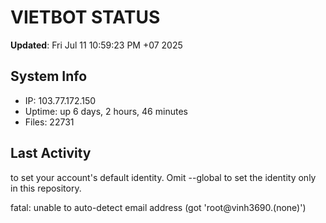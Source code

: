 # VIETBOT STATUS
**Updated**: Fri Jul 11 10:59:23 PM +07 2025

## System Info
- IP: 103.77.172.150
- Uptime: up 6 days, 2 hours, 46 minutes
- Files: 22731

## Last Activity

to set your account's default identity.
Omit --global to set the identity only in this repository.

fatal: unable to auto-detect email address (got 'root@vinh3690.(none)')
